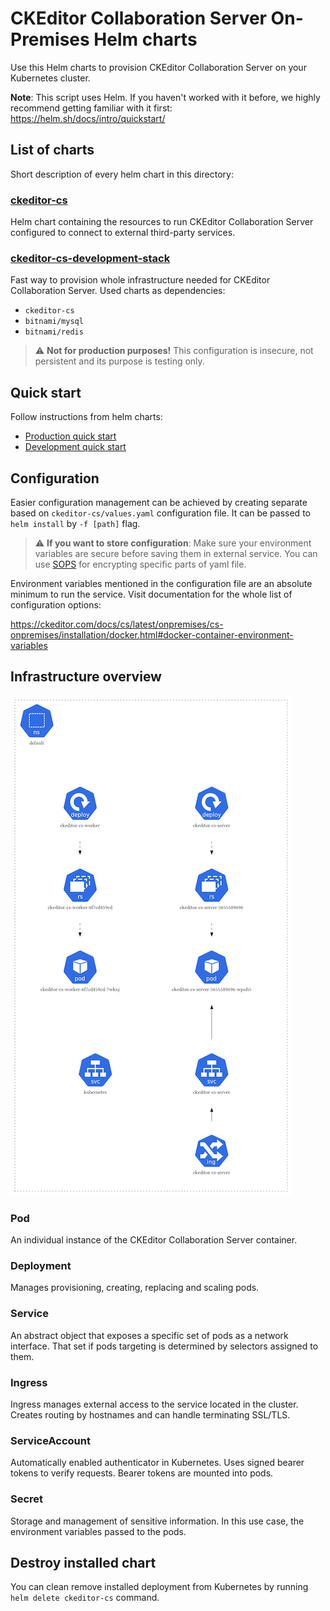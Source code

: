 # CKEditor Collaboration Server On-Premises Helm charts

Use this Helm charts to provision CKEditor Collaboration Server on your
Kubernetes cluster.

**Note**: This script uses Helm. If you haven't worked with it before, we highly
recommend getting familiar with it first: https://helm.sh/docs/intro/quickstart/

## List of charts

Short description of every helm chart in this directory:

### [ckeditor-cs](ckeditor-cs)

Helm chart containing the resources to run CKEditor Collaboration Server
configured to connect to external third-party services.

### [ckeditor-cs-development-stack](ckeditor-cs-development-stack)

Fast way to provision whole infrastructure needed for CKEditor Collaboration
Server. Used charts as dependencies:
- `ckeditor-cs`
- `bitnami/mysql`
- `bitnami/redis`

>:warning: **Not for production purposes!** This configuration is insecure, not
>persistent and its purpose is testing only.

## Quick start

Follow instructions from helm charts:
- [Production quick start](ckeditor-cs/README.md#quick-start)
- [Development quick start](ckeditor-cs-development-stack/README.md#quick-start)

## Configuration

Easier configuration management can be achieved by creating separate based on
`ckeditor-cs/values.yaml` configuration file. It can be passed to `helm install`
by `-f [path]` flag.

> :warning: **If you want to store configuration**: Make sure your environment
> variables are secure before saving them in external service. You can use
> [SOPS](https://github.com/mozilla/sops) for encrypting specific parts of yaml
> file.

Environment variables mentioned in the configuration file are an absolute
minimum to run the service. Visit documentation for the whole list of
configuration options:

https://ckeditor.com/docs/cs/latest/onpremises/cs-onpremises/installation/docker.html#docker-container-environment-variables

## Infrastructure overview

![CKEditor-cs helm chart diagram](diagram.jpg)

### Pod

An individual instance of the CKEditor Collaboration Server container.

### Deployment

Manages provisioning, creating, replacing and scaling pods.

### Service

An abstract object that exposes a specific set of pods as a network interface.
That set if pods targeting is determined by selectors assigned to them.

### Ingress

Ingress manages external access to the service located in the cluster. Creates
routing by hostnames and can handle terminating SSL/TLS.

### ServiceAccount

Automatically enabled authenticator in Kubernetes. Uses signed bearer tokens to
verify requests. Bearer tokens are mounted into pods.

### Secret

Storage and management of sensitive information. In this use case, the
environment variables passed to the pods.

## Destroy installed chart
You can clean remove installed deployment from Kubernetes by running `helm
delete ckeditor-cs` command.
